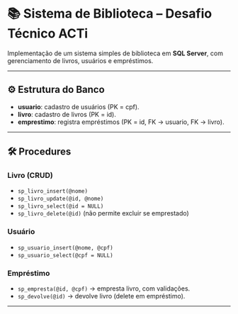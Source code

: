 # 📚 Sistema de Biblioteca – Desafio Técnico ACTi

Implementação de um sistema simples de biblioteca em **SQL Server**, com gerenciamento de livros, usuários e empréstimos.

---

## ⚙️ Estrutura do Banco
- **usuario**: cadastro de usuários (PK = cpf).  
- **livro**: cadastro de livros (PK = id).  
- **emprestimo**: registra empréstimos (PK = id, FK → usuario, FK → livro).  

---

## 🛠️ Procedures

### Livro (CRUD)
- `sp_livro_insert(@nome)`  
- `sp_livro_update(@id, @nome)`  
- `sp_livro_select(@id = NULL)`  
- `sp_livro_delete(@id)` (não permite excluir se emprestado)  

### Usuário
- `sp_usuario_insert(@nome, @cpf)`  
- `sp_usuario_select(@cpf = NULL)`  

### Empréstimo
- `sp_empresta(@id, @cpf)` → empresta livro, com validações.  
- `sp_devolve(@id)` → devolve livro (delete em empréstimo).  

---
